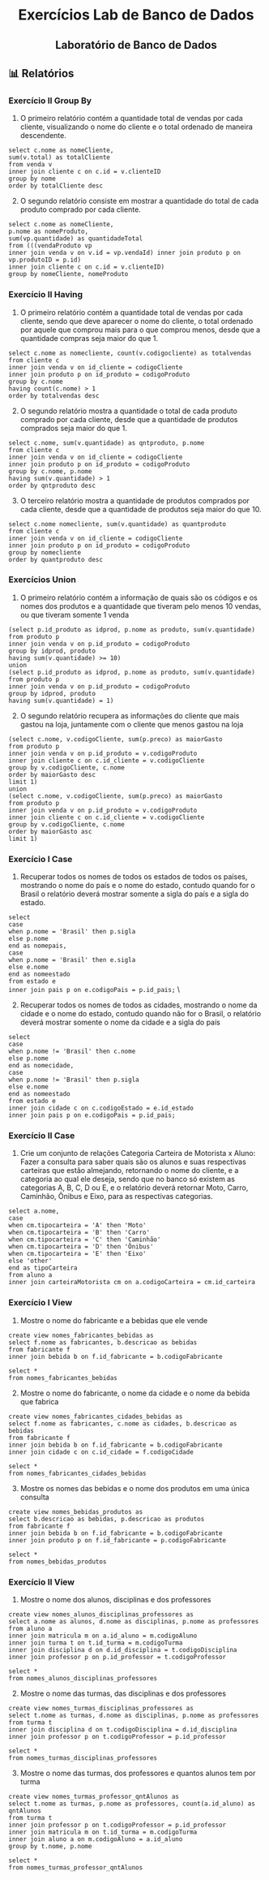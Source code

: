<h1 align="center">Exercícios Lab de Banco de Dados</h1>
<h2 align="center">Laboratório de Banco de Dados</h2>

## 📊 Relatórios
### Exercício II Group By
1. O primeiro relatório contém a quantidade total de vendas por cada cliente, visualizando o nome do cliente e o total ordenado de maneira descendente.
   
`select c.nome as nomeCliente,` \
`sum(v.total) as totalCliente` \
   `from venda v` \
   `inner join cliente c on c.id = v.clienteID` \
   `group by nome` \
   `order by totalCliente desc`

2. O segundo relatório consiste em mostrar a quantidade do total de cada produto comprado por cada cliente.

`select c.nome as nomeCliente,` \
`p.nome as nomeProduto,` \
`sum(vp.quantidade) as quantidadeTotal` \
   `from (((vendaProduto vp` \
   `inner join venda v on v.id = vp.vendaId) inner join produto p on vp.produtoID = p.id)` \
   `inner join cliente c on c.id = v.clienteID)` \
   `group by nomeCliente, nomeProduto`

### Exercício II Having
1. O primeiro relatório contém a quantidade total de vendas por cada cliente, sendo que deve aparecer o nome do cliente, o total ordenado por aquele que comprou mais para o que comprou menos, desde que a quantidade compras seja maior do que 1.

`select c.nome as nomecliente, count(v.codigocliente) as totalvendas` \
   `from cliente c` \
   `inner join venda v on id_cliente = codigoCliente` \
   `inner join produto p on id_produto = codigoProduto` \
   `group by c.nome` \
   `having count(c.nome) > 1` \
   `order by totalvendas desc`

2. O segundo relatório mostra a quantidade o total de cada produto comprado por cada cliente, desde que a quantidade de produtos comprados seja maior do que 1.

`select c.nome, sum(v.quantidade) as qntproduto, p.nome` \
   `from cliente c` \
   `inner join venda v on id_cliente = codigoCliente` \
   `inner join produto p on id_produto = codigoProduto` \
   `group by c.nome, p.nome` \
   `having sum(v.quantidade) > 1` \
   `order by qntproduto desc`

3. O terceiro relatório mostra a quantidade de produtos comprados por cada cliente, desde que a quantidade de produtos seja maior do que 10.

`select c.nome nomecliente, sum(v.quantidade) as quantproduto` \
   `from cliente c` \
   `inner join venda v on id_cliente = codigoCliente` \
   `inner join produto p on id_produto = codigoProduto` \
   `group by nomecliente` \
   `order by quantproduto desc`

### Exercícios Union
1. O primeiro relatório contém a informação de quais são os códigos e os nomes dos produtos e a quantidade que tiveram pelo menos 10 vendas, ou que tiveram somente 1 venda

`(select p.id_produto as idprod, p.nome as produto, sum(v.quantidade)` \
	`from produto p` \
	`inner join venda v on p.id_produto = codigoProduto` \
	`group by idprod, produto` \
	`having sum(v.quantidade) >= 10)` \
`union` \
`(select p.id_produto as idprod, p.nome as produto, sum(v.quantidade)` \
	`from produto p` \
	`inner join venda v on p.id_produto = codigoProduto` \
	`group by idprod, produto` \
	`having sum(v.quantidade) = 1)` 

2. O segundo relatório recupera as informações do cliente que mais gastou na loja, juntamente com o cliente que menos gastou na loja

`(select c.nome, v.codigoCliente, sum(p.preco) as maiorGasto` \
	`from produto p` \
	`inner join venda v on p.id_produto = v.codigoProduto` \
	`inner join cliente c on c.id_cliente = v.codigoCliente` \
	`group by v.codigoCliente, c.nome` \
	`order by maiorGasto desc` \
	`limit 1)` \
`union` \
`(select c.nome, v.codigoCliente, sum(p.preco) as maiorGasto` \
	`from produto p` \
	`inner join venda v on p.id_produto = v.codigoProduto` \
	`inner join cliente c on c.id_cliente = v.codigoCliente` \
	`group by v.codigoCliente, c.nome` \
	`order by maiorGasto asc` \
	`limit 1)`
 
### Exercício I Case
1. Recuperar todos os nomes de todos os estados de todos os países, mostrando o nome do país e o nome do estado, contudo quando for o Brasil o relatório deverá mostrar somente a sigla do país e a sigla do estado.

`select` \
	`case` \
		`when p.nome = 'Brasil' then p.sigla` \
		`else p.nome` \
	`end as nomepais,` \
	`case` \
		`when p.nome = 'Brasil' then e.sigla` \
		`else e.nome` \
	`end as nomeestado` \
`from estado e` \
`inner join pais p on e.codigoPais = p.id_pais;` \

2. Recuperar todos os nomes de todos as cidades, mostrando o nome da cidade e o nome do estado, contudo quando não for o Brasil, o relatório deverá mostrar somente o nome da cidade e a sigla do país

`select` \
	`case` \
		`when p.nome != 'Brasil' then c.nome` \
		`else p.nome` \
	`end as nomecidade,` \
	`case` \
		`when p.nome != 'Brasil' then p.sigla` \
		`else e.nome` \
	`end as nomeestado` \
`from estado e` \
`inner join cidade c on c.codigoEstado = e.id_estado` \
`inner join pais p on e.codigoPais = p.id_pais;`

### Exercício II Case
1. Crie um conjunto de relações Categoria Carteira de Motorista x Aluno: Fazer a consulta para saber quais são os alunos e suas respectivas carteiras que estão almejando, retornando o nome do cliente, e a categoria ao qual ele deseja, sendo que no banco só existem as categorias A, B, C, D ou E, e o relatório deverá retornar Moto, Carro, Caminhão, Ônibus e Eixo, para as respectivas categorias.

`select a.nome,` \
	`case` \
		`when cm.tipocarteira = 'A' then 'Moto'` \
		`when cm.tipocarteira = 'B' then 'Carro'` \
		`when cm.tipocarteira = 'C' then 'Caminhão'` \
		`when cm.tipocarteira = 'D' then 'Ônibus'` \
		`when cm.tipocarteira = 'E' then 'Eixo'` \
		`else 'other'` \
	`end as tipoCarteira` \
`from aluno a` \
`inner join carteiraMotorista cm on a.codigoCarteira = cm.id_carteira`

### Exercício I View
1. Mostre o nome do fabricante e a bebidas que ele vende

`create view nomes_fabricantes_bebidas as` \
	`select f.nome as fabricantes, b.descricao as bebidas` \
	`from fabricante f` \
	`inner join bebida b on f.id_fabricante = b.codigoFabricante` 

`select *` \
`from nomes_fabricantes_bebidas` 

2. Mostre o nome do fabricante, o nome da cidade e o nome da bebida que fabrica

`create view nomes_fabricantes_cidades_bebidas as` \
	`select f.nome as fabricantes, c.nome as cidades, b.descricao as bebidas` \
	`from fabricante f` \
	`inner join bebida b on f.id_fabricante = b.codigoFabricante` \
	`inner join cidade c on c.id_cidade = f.codigoCidade` 

`select *` \
`from nomes_fabricantes_cidades_bebidas` 

3. Mostre os nomes das bebidas e o nome dos produtos em uma única consulta

`create view nomes_bebidas_produtos as` \
	`select b.descricao as bebidas, p.descricao as produtos` \
	`from fabricante f` \
	`inner join bebida b on f.id_fabricante = b.codigoFabricante` \
	`inner join produto p on f.id_fabricante = p.codigoFabricante` 

`select *` \
`from nomes_bebidas_produtos` 

### Exercício II View
1. Mostre o nome dos alunos, disciplinas e dos professores

`create view nomes_alunos_disciplinas_professores as` \
	`select a.nome as alunos, d.nome as disciplinas, p.nome as professores` \
	`from aluno a` \
	`inner join matricula m on a.id_aluno = m.codigoAluno` \
	`inner join turma t on t.id_turma = m.codigoTurma` \
	`inner join disciplina d on d.id_disciplina = t.codigoDisciplina` \
	`inner join professor p on p.id_professor = t.codigoProfessor` 

`select *` \
`from nomes_alunos_disciplinas_professores` 

2. Mostre o nome das turmas, das disciplinas e dos professores

`create view nomes_turmas_disciplinas_professores as` \
	`select t.nome as turmas, d.nome as disciplinas, p.nome as professores` \
	`from turma t` \
	`inner join disciplina d on t.codigoDisciplina = d.id_disciplina` \
	`inner join professor p on t.codigoProfessor = p.id_professor` 

`select *` \
`from nomes_turmas_disciplinas_professores` 

3. Mostre o nome das turmas, dos professores e quantos alunos tem por turma

`create view nomes_turmas_professor_qntAlunos as` \
	`select t.nome as turmas, p.nome as professores, count(a.id_aluno) as qntAlunos` \
	`from turma t` \
	`inner join professor p on t.codigoProfessor = p.id_professor` \
	`inner join matricula m on t.id_turma = m.codigoTurma` \
	`inner join aluno a on m.codigoAluno = a.id_aluno` \
	`group by t.nome, p.nome` 

`select *` \
`from nomes_turmas_professor_qntAlunos` 
